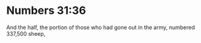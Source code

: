 # Numbers 31:36

And the half, the portion of those who had gone out in the army, numbered 337,500 sheep,
